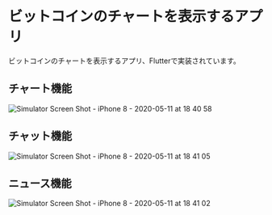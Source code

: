 # ビットコインのチャートを表示するアプリ

ビットコインのチャートを表示するアプリ、Flutterで実装されています。

## チャート機能  
![Simulator Screen Shot - iPhone 8 - 2020-05-11 at 18 40 58](https://user-images.githubusercontent.com/41247249/81547600-0925ec80-93b7-11ea-8814-59fb55a941ea.png)  
## チャット機能  

![Simulator Screen Shot - iPhone 8 - 2020-05-11 at 18 41 05](https://user-images.githubusercontent.com/41247249/81547589-03c8a200-93b7-11ea-8d69-6a5c97bc8130.png)  
  
## ニュース機能
![Simulator Screen Shot - iPhone 8 - 2020-05-11 at 18 41 02](https://user-images.githubusercontent.com/41247249/81547597-06c39280-93b7-11ea-91ca-321fd1bc50df.png)
